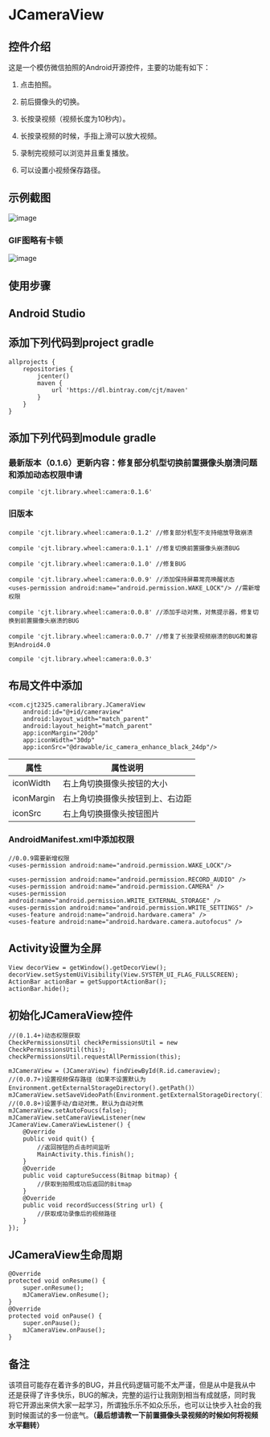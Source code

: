 # JCameraView
## 控件介绍
这是一个模仿微信拍照的Android开源控件，主要的功能有如下：

1. 点击拍照。

2. 前后摄像头的切换。

3. 长按录视频（视频长度为10秒内）。

4. 长按录视频的时候，手指上滑可以放大视频。

5. 录制完视频可以浏览并且重复播放。

6. 可以设置小视频保存路径。

## 示例截图

![image](https://github.com/CJT2325/CameraView/blob/master/assets/65A0.tmp.jpg)

### GIF图略有卡顿

![image](https://github.com/CJT2325/CameraView/blob/master/assets/video.gif)

## 使用步骤
## Android Studio
## 添加下列代码到project gradle
```
allprojects {
    repositories {
        jcenter()
        maven {
            url 'https://dl.bintray.com/cjt/maven'
        }
    }
}
```
## 添加下列代码到module gradle
### 最新版本（0.1.6）更新内容：修复部分机型切换前置摄像头崩溃问题和添加动态权限申请
```
compile 'cjt.library.wheel:camera:0.1.6' 
```
### 旧版本
```
compile 'cjt.library.wheel:camera:0.1.2' //修复部分机型不支持缩放导致崩溃

compile 'cjt.library.wheel:camera:0.1.1' //修复切换前置摄像头崩溃BUG

compile 'cjt.library.wheel:camera:0.1.0' //修复BUG

compile 'cjt.library.wheel:camera:0.0.9' //添加保持屏幕常亮唤醒状态
<uses-permission android:name="android.permission.WAKE_LOCK"/> //需新增权限

compile 'cjt.library.wheel:camera:0.0.8' //添加手动对焦，对焦提示器，修复切换到前置摄像头崩溃的BUG

compile 'cjt.library.wheel:camera:0.0.7' //修复了长按录视频崩溃的BUG和兼容到Android4.0

compile 'cjt.library.wheel:camera:0.0.3' 
```
## 布局文件中添加
```
<com.cjt2325.cameralibrary.JCameraView
    android:id="@+id/cameraview"
    android:layout_width="match_parent"
    android:layout_height="match_parent"
    app:iconMargin="20dp"
    app:iconWidth="30dp"
    app:iconSrc="@drawable/ic_camera_enhance_black_24dp"/>
```


属性 | 属性说明
---|---
iconWidth | 右上角切换摄像头按钮的大小
iconMargin | 右上角切换摄像头按钮到上、右边距
iconSrc | 右上角切换摄像头按钮图片



### AndroidManifest.xml中添加权限
```
//0.0.9需要新增权限
<uses-permission android:name="android.permission.WAKE_LOCK"/>

<uses-permission android:name="android.permission.RECORD_AUDIO" />
<uses-permission android:name="android.permission.CAMERA" />
<uses-permission android:name="android.permission.WRITE_EXTERNAL_STORAGE" />
<uses-permission android:name="android.permission.WRITE_SETTINGS" />
<uses-feature android:name="android.hardware.camera" />
<uses-feature android:name="android.hardware.camera.autofocus" />
```
## Activity设置为全屏
```
View decorView = getWindow().getDecorView();
decorView.setSystemUiVisibility(View.SYSTEM_UI_FLAG_FULLSCREEN);
ActionBar actionBar = getSupportActionBar();
actionBar.hide();
```
## 初始化JCameraView控件
```
//(0.1.4+)动态权限获取
CheckPermissionsUtil checkPermissionsUtil = new CheckPermissionsUtil(this);
checkPermissionsUtil.requestAllPermission(this);

mJCameraView = (JCameraView) findViewById(R.id.cameraview);
//(0.0.7+)设置视频保存路径（如果不设置默认为Environment.getExternalStorageDirectory().getPath()）
mJCameraView.setSaveVideoPath(Environment.getExternalStorageDirectory().getPath());
//(0.0.8+)设置手动/自动对焦，默认为自动对焦
mJCameraView.setAutoFoucs(false);
mJCameraView.setCameraViewListener(new JCameraView.CameraViewListener() {
    @Override
    public void quit() {
        //返回按钮的点击时间监听
        MainActivity.this.finish();
    }
    @Override
    public void captureSuccess(Bitmap bitmap) {
        //获取到拍照成功后返回的Bitmap
    }
    @Override
    public void recordSuccess(String url) {
        //获取成功录像后的视频路径
    }
});
```
## JCameraView生命周期
```
@Override
protected void onResume() {
    super.onResume();
    mJCameraView.onResume();
}
@Override
protected void onPause() {
    super.onPause();
    mJCameraView.onPause();
}
```
## 备注
该项目可能存在着许多的BUG，并且代码逻辑可能不太严谨，但是从中是我从中还是获得了许多快乐，BUG的解决，完整的运行让我刚到相当有成就感，同时我将它开源出来供大家一起学习，所谓独乐乐不如众乐乐，也可以让快步入社会的我到时候面试的多一份底气。**（最后想请教一下前置摄像头录视频的时候如何将视频水平翻转）**
